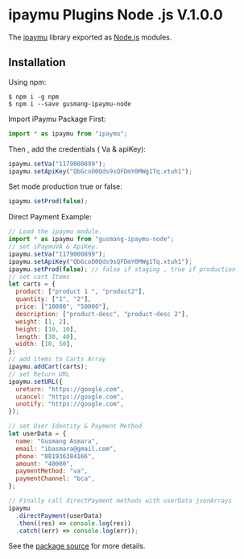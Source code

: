 # ipaymu Plugins Node .js V.1.0.0

The [ipaymu](https://ipaymu.com/) library exported as [Node.js](https://nodejs.org/) modules.

## Installation

Using npm:

```shell
$ npm i -g npm
$ npm i --save gusmang-ipaymu-node
```

Import iPaymu Package First:

```js
import * as ipaymu from "ipaymu";
```

Then , add the credentials ( Va & apiKey):

```js
ipaymu.setVa("1179000899");
ipaymu.setApiKey("QbGcoO0Qds9sQFDmY0MWg1Tq.xtuh1");
```

Set mode production true or false:

```js
ipaymu.setProd(false);
```

Direct Payment Example:

```js
// Load the ipaymu module.
import * as ipaymu from "gusmang-ipaymu-node";
// set iPaymuVA & ApiKey.
ipaymu.setVa("1179000899");
ipaymu.setApiKey("QbGcoO0Qds9sQFDmY0MWg1Tq.xtuh1");
ipaymu.setProd(false); // false if staging , true if production
// set cart Items
let carts = {
  product: ["product 1 ", "product2"],
  quantity: ["1", "2"],
  price: ["10000", "50000"],
  description: ["product-desc", "product-desc 2"],
  weight: [1, 2],
  height: [10, 10],
  length: [30, 40],
  width: [10, 50],
};
// add items to Carts Array
ipaymu.addCart(carts);
// set Return URL
ipaymu.setURL({
  ureturn: "https://google.com",
  ucancel: "https://google.com",
  unotify: "https://google.com",
});

// set User Identity & Payment Method
let userData = {
  name: "Gusmang Asmara",
  email: "ibasmara@gmail.com",
  phone: "081936384166",
  amount: "40000",
  paymentMethod: "va",
  paymentChannel: "bca",
};

// Finally call directPayment methods with userData jsonArrays
ipaymu
  .directPayment(userData)
  .then((res) => console.log(res))
  .catch((err) => console.log(err));
```

See the [package source](https://github.com/gusmang/ipaymu-plugins-node/blob/main) for more details.

